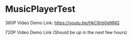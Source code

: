 # MusicPlayerTest

360P Video Demo Link: https://youtu.be/HkC6rb0eNNQ


720P Video Demo Link (Should be up in the next few hours)


